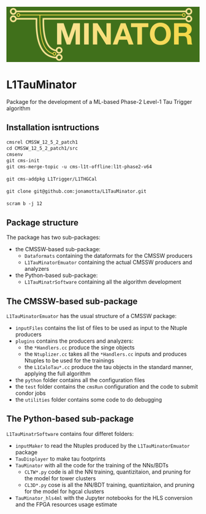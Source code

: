 ![Alt text](TAUminator_logo.png)

# L1TauMinator

Package for the development of a ML-based Phase-2 Level-1 Tau Trigger algorithm

## Installation isntructions

```shell
cmsrel CMSSW_12_5_2_patch1
cd CMSSW_12_5_2_patch1/src
cmsenv
git cms-init
git cms-merge-topic -u cms-l1t-offline:l1t-phase2-v64

git cms-addpkg L1Trigger/L1THGCal

git clone git@github.com:jonamotta/L1TauMinator.git

scram b -j 12
```

## Package structure

The package has two sub-packages:
* the CMSSW-based sub-package: 
    * `Dataformats` containing the dataformats for the CMSSW producers
    * `L1TauMinatorEmuator` containing the actual CMSSW producers and analyzers
* the Python-based sub-package:
    * `L1TauMinatrSoftware` containing all the algorithm development

## The CMSSW-based sub-package

`L1TauMinatorEmuator` has the usual structure of a CMSSW package:
* `inputFiles` contains the list of files to be used as input to the Ntuple producers
* `plugins` contains the producers and analyzers:
    * the `*Handlers.cc` produce the singe objects
    * the `Ntuplizer.cc` takes all the `*Handlers.cc` inputs and produces Ntuples to be used for the trainings
    * the `L1CaloTau*.cc` produce the tau objects in the standard manner, applying the full algorithm 
* the `python` folder contains all the configuration files
* the `test` folder contains the `cmsRun` configuration and the code to submit condor jobs
* the `utilities` folder contains some code to do debugging

## The Python-based sub-package

`L1TauMinatrSoftware` contains four differet folders:
* `inputMaker` to read the Ntuples produced by the `L1TauMinatorEmuator` package
* `TauDisplayer` to make tau footprints
* `TauMinator` with all the code for the training of the NNs/BDTs
    * `CLTW*.py` code is all the NN training, quantizitaion, and  pruning for the model for tower clusters
    * `CL3D*.py` cose is all the NN/BDT training, quantizitaion, and  pruning for the model for hgcal clusters
* `TauMinator_hls4ml` with the Jupyter notebooks for the HLS conversion and the FPGA resources usage estimate
